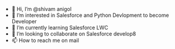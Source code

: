 - 👋 Hi, I’m @shivam anigol
- 👀 I’m interested in Salesforce and Python Devlopment to become Developer
- 🌱 I’m currently learning Salesforce LWC
- 💞️ I’m looking to collaborate on Salesforce develop8
- 📫 How to reach me on mail 

<!---
shivamanigol8930/shivamanigol8930 is a ✨ special ✨ repository because its `README.md` (this file) appears on your GitHub profile.
You can click the Preview link to take a look at your changes.
--->
